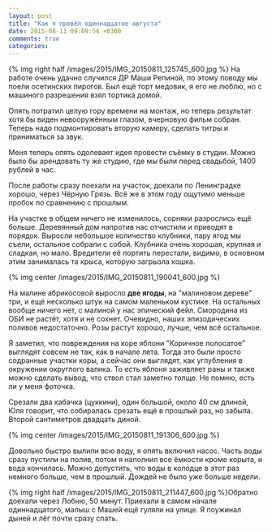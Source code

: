 ```yaml
---
layout: post
title: "Как я провёл одиннадцатое августа"
date: 2015-08-11 09:09:54 +0300
comments: true
categories: 
---
```

{% img right half /images/2015/IMG_20150811_125745_600.jpg %}
На работе очень удачно случился ДР Маши Репиной, по этому поводу мы поели осетинских пирогов. Был ещё торт медовик, я его не люблю, но с машиного разрешения взял тортика домой. 

Опять потратил целую гору времени на монтаж, но теперь результат хотя бы виден невооружённым глазом, вчерновую фильм собран. Теперь надо подмонтировать вторую камеру, сделать титры и приниматься за звук.

Меня теперь опять одолевает идея провести съёмку в студии. Можно было бы арендовать ту же студию, где мы были перед свадьбой, 1400 рублей в час.

После работы сразу поехали на участок, доехали по Ленинградке хорошо, через Чёрную Грязь. Всё же в этом году ощутимо меньше пробок по сравнению с прошлым.

На участке в общем ничего не изменилось, сорняки разрослись ещё больше. Деревянный дом напротив нас отчистили и приводят в порядок. Выросли небольшое количество клубники, пару ягод мы съели, остальное собрали с собой. Клубника очень хорошая, крупная и сладкая, но мало. Вредители её портить перестали, видимо, в основном этим занималась та крыса, которую загрызла кошка. 

{% img center /images/2015/IMG_20150811_190041_600.jpg %}

На малине абрикосовой выросло **две ягоды**, на "малиновом дереве" три, и ещё несколько штук на самом маленьком кустике. На остальных вообще ничего нет, с малиной у нас эпический фейл. Смородина из ОБИ не растёт, хотя и не сохнет. Очевидно, наших эпизодических поливов недостаточно. Розы растут хорошо, лучше, чем всё остальное.

Я заметил, что повреждения на коре яблони "Коричное полосатое" выглядят совсем не так, как в начале лета. Тогда это были просто содранные участки коры, а сейчас они выглядят, как углубления в окружении округлого валика. То есть яблоня заживляет раны и также можно сделать вывод, что ствол стал заметно толще. Не помню, есть ли у меня фоточка.

Срезали два кабачка (цуккини), один большой, около 40 см длиной, Юля говорит, что собиралась срезать ещё в прошлый раз, но забыла. Второй сантиметров двадцать диной.

{% img center /images/2015/IMG_20150811_191306_600.jpg %}

Довольно быстро вылили всю воду, я опять включил насос. Часть воды сразу пустили на полив, потом я наполнил все ёмкости кроме корыта, и вода кончилась. Можно допустить, что воды в колодце в этот раз немного больше, чем в прошлый. Дождей не было уже больше недели.

{% img right half /images/2015/IMG_20150811_211447_600.jpg %}Обратно доехали через Лобню, 50 минут. Приехали в самом начале одиннадцатого, малыш с Машей ещё гуляли на улице. Я поужинал дыней и лёг почти сразу спать.



